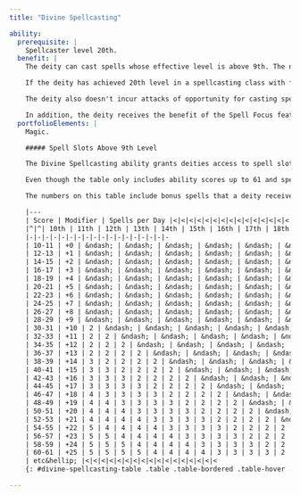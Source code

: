 ```yaml
---
title: "Divine Spellcasting"

ability:
  prerequisite: |
    Spellcaster level 20th.
  benefit: |
    The deity can cast spells whose effective level is above 9th. The number of spells per day the deity can cast of each spell level above 9th depends on the deity's key ability score for spell-casting classes in which the deity has achieved 20th level, as shown on Table: Divine Spellcasting. The numbers on that table represent one spell per day at each spell level above 9th in which it receives bonus spells from its key ability score, plus bonus spells based on the key ability score. The deity can use these slots for spells prepared or cast with a metamagic feat, or for lower-level spells.

    If the deity has achieved 20th level in a spellcasting class with fewer than nine levels of spells (such as bard, paladin, or ranger), the deity can also cast one spell per day of each level between the maximum normal spell level and 9th, plus appropriate bonus spells of each level based on the deity's key ability score. These spells are not shown on the table.

    The deity also doesn't incur attacks of opportunity for casting spells when threatened.

    In addition, the deity receives the benefit of the Spell Focus feat on any spell it casts.
  portfolioElements: |
    Magic.

    ##### Spell Slots Above 9th Level

    The Divine Spellcasting ability grants deities access to spell slots above 9th level (which can be used to hold lower-level spells or spells whose level has been increased above 9th by the use of metamagic feats). The number of spell slots available to a deity depends on the deity's key ability score (Intelligence for wizards, Wisdom for clerics, druids, paladins, and rangers, and Charisma for bards and sorcerers), as shown on Table: Divine Spellcasting.

    Even though the table only includes ability scores up to 61 and spell slots up to 25th level, the progression continues infinitely in both directions. For ability scores beyond 61, or for spell slots above 25th level, expand the table to follow the same patterns as shown.

    The numbers on this table include bonus spells that a deity receives for having a sufficiently high ability score, as well as one additional spell of each level at which the deity gains at least one bonus spell. This additional spell is one of the benefits of the Divine Spellcasting salient divine ability.

    |---
    | Score | Modifier | Spells per Day |<|<|<|<|<|<|<|<|<|<|<|<|<|<|<
    |^|^| 10th | 11th | 12th | 13th | 14th | 15th | 16th | 17th | 18th | 19th | 20th | 21st | 22nd | 23rd | 24th | 25th
    |-|-|-|-|-|-|-|-|-|-|-|-|-|-|-|-|-|-
    | 10-11 | +0 | &ndash; | &ndash; | &ndash; | &ndash; | &ndash; | &ndash; | &ndash; | &ndash; | &ndash; | &ndash; | &ndash; | &ndash; | &ndash; | &ndash; | &ndash; | &ndash;
    | 12-13 | +1 | &ndash; | &ndash; | &ndash; | &ndash; | &ndash; | &ndash; | &ndash; | &ndash; | &ndash; | &ndash; | &ndash; | &ndash; | &ndash; | &ndash; | &ndash; | &ndash;
    | 14-15 | +2 | &ndash; | &ndash; | &ndash; | &ndash; | &ndash; | &ndash; | &ndash; | &ndash; | &ndash; | &ndash; | &ndash; | &ndash; | &ndash; | &ndash; | &ndash; | &ndash;
    | 16-17 | +3 | &ndash; | &ndash; | &ndash; | &ndash; | &ndash; | &ndash; | &ndash; | &ndash; | &ndash; | &ndash; | &ndash; | &ndash; | &ndash; | &ndash; | &ndash; | &ndash;
    | 18-19 | +4 | &ndash; | &ndash; | &ndash; | &ndash; | &ndash; | &ndash; | &ndash; | &ndash; | &ndash; | &ndash; | &ndash; | &ndash; | &ndash; | &ndash; | &ndash; | &ndash;
    | 20-21 | +5 | &ndash; | &ndash; | &ndash; | &ndash; | &ndash; | &ndash; | &ndash; | &ndash; | &ndash; | &ndash; | &ndash; | &ndash; | &ndash; | &ndash; | &ndash; | &ndash;
    | 22-23 | +6 | &ndash; | &ndash; | &ndash; | &ndash; | &ndash; | &ndash; | &ndash; | &ndash; | &ndash; | &ndash; | &ndash; | &ndash; | &ndash; | &ndash; | &ndash; | &ndash;
    | 24-25 | +7 | &ndash; | &ndash; | &ndash; | &ndash; | &ndash; | &ndash; | &ndash; | &ndash; | &ndash; | &ndash; | &ndash; | &ndash; | &ndash; | &ndash; | &ndash; | &ndash;
    | 26-27 | +8 | &ndash; | &ndash; | &ndash; | &ndash; | &ndash; | &ndash; | &ndash; | &ndash; | &ndash; | &ndash; | &ndash; | &ndash; | &ndash; | &ndash; | &ndash; | &ndash;
    | 28-29 | +9 | &ndash; | &ndash; | &ndash; | &ndash; | &ndash; | &ndash; | &ndash; | &ndash; | &ndash; | &ndash; | &ndash; | &ndash; | &ndash; | &ndash; | &ndash; | &ndash;
    | 30-31 | +10 | 2 | &ndash; | &ndash; | &ndash; | &ndash; | &ndash; | &ndash; | &ndash; | &ndash; | &ndash; | &ndash; | &ndash; | &ndash; | &ndash; | &ndash; | &ndash;
    | 32-33 | +11 | 2 | 2 | &ndash; | &ndash; | &ndash; | &ndash; | &ndash; | &ndash; | &ndash; | &ndash; | &ndash; | &ndash; | &ndash; | &ndash; | &ndash; | &ndash;
    | 34-35 | +12 | 2 | 2 | 2 | &ndash; | &ndash; | &ndash; | &ndash; | &ndash; | &ndash; | &ndash; | &ndash; | &ndash; | &ndash; | &ndash; | &ndash; | &ndash;
    | 36-37 | +13 | 2 | 2 | 2 | 2 | &ndash; | &ndash; | &ndash; | &ndash; | &ndash; | &ndash; | &ndash; | &ndash; | &ndash; | &ndash; | &ndash; | &ndash;
    | 38-39 | +14 | 3 | 2 | 2 | 2 | 2 | &ndash; | &ndash; | &ndash; | &ndash; | &ndash; | &ndash; | &ndash; | &ndash; | &ndash; | &ndash; | &ndash;
    | 40-41 | +15 | 3 | 3 | 2 | 2 | 2 | 2 | &ndash; | &ndash; | &ndash; | &ndash; | &ndash; | &ndash; | &ndash; | &ndash; | &ndash; | &ndash;
    | 42-43 | +16 | 3 | 3 | 3 | 2 | 2 | 2 | 2 | &ndash; | &ndash; | &ndash; | &ndash; | &ndash; | &ndash; | &ndash; | &ndash; | &ndash;
    | 44-45 | +17 | 3 | 3 | 3 | 3 | 2 | 2 | 2 | 2 | &ndash; | &ndash; | &ndash; | &ndash; | &ndash; | &ndash; | &ndash; | &ndash;
    | 46-47 | +18 | 4 | 3 | 3 | 3 | 3 | 2 | 2 | 2 | 2 | &ndash; | &ndash; | &ndash; | &ndash; | &ndash; | &ndash; | &ndash;
    | 48-49 | +19 | 4 | 4 | 3 | 3 | 3 | 3 | 2 | 2 | 2 | 2 | &ndash; | &ndash; | &ndash; | &ndash; | &ndash; | &ndash;
    | 50-51 | +20 | 4 | 4 | 4 | 3 | 3 | 3 | 3 | 2 | 2 | 2 | 2 | &ndash; | &ndash; | &ndash; | &ndash; | &ndash;
    | 52-53 | +21 | 4 | 4 | 4 | 4 | 3 | 3 | 3 | 3 | 2 | 2 | 2 | 2 | &ndash; | &ndash; | &ndash; | &ndash;
    | 54-55 | +22 | 5 | 4 | 4 | 4 | 4 | 3 | 3 | 3 | 3 | 2 | 2 | 2 | 2 | &ndash; | &ndash; | &ndash;
    | 56-57 | +23 | 5 | 5 | 4 | 4 | 4 | 4 | 3 | 3 | 3 | 3 | 2 | 2 | 2 | 2 | &ndash; | &ndash;
    | 58-59 | +24 | 5 | 5 | 5 | 4 | 4 | 4 | 4 | 3 | 3 | 3 | 3 | 2 | 2 | 2 | 2 | &ndash;
    | 60-61 | +25 | 5 | 5 | 5 | 5 | 4 | 4 | 4 | 4 | 3 | 3 | 3 | 3 | 2 | 2 | 2 | 2
    | etc&hellip; |<|<|<|<|<|<|<|<|<|<|<|<|<|<|<|<|<
    {: #divine-spellcasting-table .table .table-bordered .table-hover .table-striped data-caption="Table: Divine Spellcasting" }

---
```


